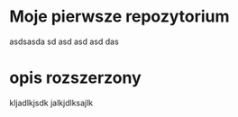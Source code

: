 # Moje pierwsze repozytorium


asdsasda sd
asd asd asd das

# opis rozszerzony

kljadlkjsdk
jalkjdlksajlk
